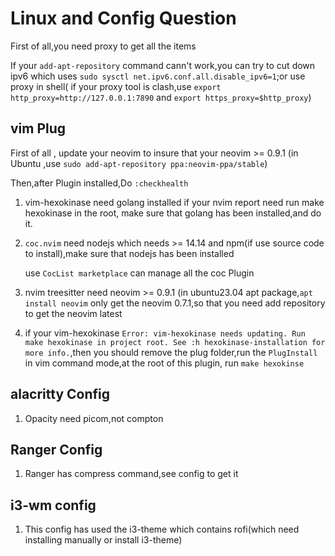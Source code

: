 # Linux and Config Question

First of all,you need proxy to get all the items

If your `add-apt-repository` command cann't work,you can try to cut down ipv6 which uses `sudo sysctl net.ipv6.conf.all.disable_ipv6=1`;or use proxy in shell( if your proxy tool is clash,use `export http_proxy=http://127.0.0.1:7890` and `export https_proxy=$http_proxy`)

## vim Plug
First of all , update your neovim to insure that your neovim >= 0.9.1 (in Ubuntu ,use `sudo add-apt-repository ppa:neovim-ppa/stable`)

Then,after Plugin installed,Do `:checkhealth`

1. vim-hexokinase need golang installed
 if your nvim report need run make hexokinase in the root, make sure that golang has been installed,and do it.

2. `coc.nvim` need nodejs which needs >= 14.14 and npm(if use source code to install),make sure that nodejs has been installed

   use `CocList marketplace` can manage all the coc Plugin  

3. nvim treesitter need neovim >= 0.9.1 (in ubuntu23.04 apt package,`apt install neovim` only get the neovim 0.7.1,so that you need add repository to get the neovim latest

4. if your vim-hexokinase `Error: vim-hexokinase needs updating. Run make hexokinase in project root. See :h hexokinase-installation for more info.`,then you should remove the plug folder,run the `PlugInstall` in vim command mode,at the root of this plugin, run `make hexokinse`

## alacritty Config

1. Opacity need picom,not compton


## Ranger Config

1. Ranger has compress command,see config to get it

## i3-wm config

1. This config has used the i3-theme which contains rofi(which need installing manually or install i3-theme)

